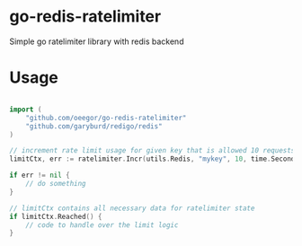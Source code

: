 # go-redis-ratelimiter
Simple go ratelimiter library with redis backend

# Usage

```go

import (
    "github.com/oeegor/go-redis-ratelimiter"
	"github.com/garyburd/redigo/redis"
)

// increment rate limit usage for given key that is allowed 10 requests per second
limitCtx, err := ratelimiter.Incr(utils.Redis, "mykey", 10, time.Second)

if err != nil {
    // do something
}

// limitCtx contains all necessary data for ratelimiter state
if limitCtx.Reached() {
    // code to handle over the limit logic
}
```
